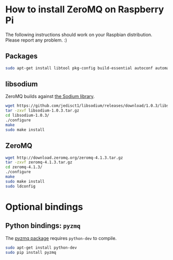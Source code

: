 # How to install ZeroMQ on Raspberry Pi

The following instructions should work on your Raspbian distribution. Please report any problem. :)

## Packages

```sh
sudo apt-get install libtool pkg-config build-essential autoconf automake
```

## libsodium

ZeroMQ builds against [the Sodium library](https://github.com/jedisct1/libsodium).

```sh
wget https://github.com/jedisct1/libsodium/releases/download/1.0.3/libsodium-1.0.3.tar.gz
tar -zxvf libsodium-1.0.3.tar.gz
cd libsodium-1.0.3/
./configure
make
sudo make install
```

## ZeroMQ

```sh
wget http://download.zeromq.org/zeromq-4.1.3.tar.gz
tar -zxvf zeromq-4.1.3.tar.gz
cd zeromq-4.1.3/
./configure
make
sudo make install
sudo ldconfig
```

# Optional bindings

## Python bindings: `pyzmq`

The [pyzmq package](https://github.com/zeromq/pyzmq) requires `python-dev` to compile.

```sh
sudo apt-get install python-dev
sudo pip install pyzmq
```

